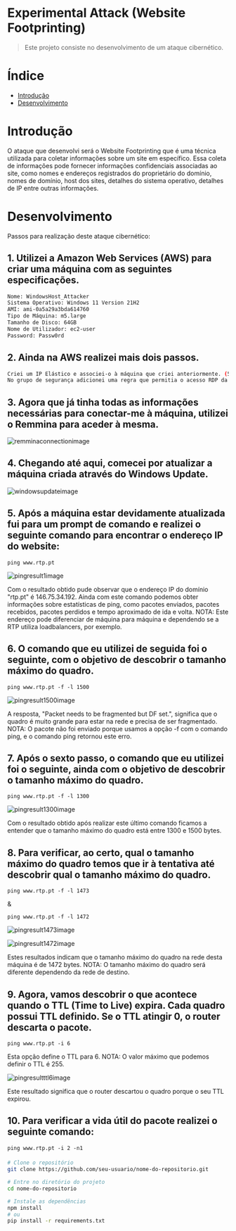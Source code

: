 # Experimental Attack (Website Footprinting)

> Este projeto consiste no desenvolvimento de um ataque cibernético.

# Índice
- [Introdução](#introdução)
- [Desenvolvimento](#Desenvolvimento)

# Introdução

O ataque que desenvolvi será o Website Footprinting que é uma técnica utilizada para coletar informações sobre um site em específico. Essa coleta de informações pode fornecer informações confidenciais associadas ao site, como nomes e endereços registrados do proprietário do domínio, nomes de domínio, host dos sites, detalhes do sistema operativo, detalhes de IP entre outras informações.


# Desenvolvimento

Passos para realização deste ataque cibernético:

## 1. Utilizei a Amazon Web Services (AWS) para criar uma máquina com as seguintes especificações.
```sh
Nome: WindowsHost_Attacker
Sistema Operativo: Windows 11 Version 21H2
AMI: ami-0a5a29a3bda614760
Tipo de Máquina: m5.large
Tamanho de Disco: 64GB
Nome de Utilizador: ec2-user
Password: Passw0rd
```
## 2. Ainda na AWS realizei mais dois passos.
```sh
Criei um IP Elástico e associei-o à máquina que criei anteriormente. (52.73.83.30)
No grupo de segurança adicionei uma regra que permitia o acesso RDP da minha máquina à máquina criada.
```
## 3. Agora que já tinha todas as informações necessárias para conectar-me à máquina, utilizei o Remmina para aceder à mesma.

![remminaconnectionimage](https://github.com/rsr2004/experimentalattack/assets/145347631/d3417a02-994d-48e0-81f3-f7b0bad6d1e4)


## 4. Chegando até aqui, comecei por atualizar a máquina criada através do Windows Update.

![windowsupdateimage](https://github.com/rsr2004/experimentalattack/assets/145347631/790549a1-04ae-4eeb-b668-b9f51f0254b7)


## 5. Após a máquina estar devidamente atualizada fui para um prompt de comando e realizei o seguinte comando para encontrar o endereço IP do website:
```
ping www.rtp.pt
```

![pingresult1image](https://github.com/rsr2004/experimentalattack/assets/145347631/7ae2a481-4bff-4d63-b6bd-a07b11fb0dd7)

Com o resultado obtido pude observar que o endereço IP do domínio "rtp.pt" é 146.75.34.192. Ainda com este comando podemos obter informações sobre estatísticas de ping, como pacotes enviados, pacotes recebidos, pacotes perdidos e tempo aproximado de ida e volta.
NOTA: Este endereço pode diferenciar de máquina para máquina e dependendo se a RTP utiliza loadbalancers, por exemplo.

## 6. O comando que eu utilizei de seguida foi o seguinte, com o objetivo de descobrir o tamanho máximo do quadro.
```
ping www.rtp.pt -f -l 1500
```

![pingresult1500image](https://github.com/rsr2004/experimentalattack/assets/145347631/20663fec-c8b3-447b-bf09-9da5f5af98be)

A resposta, "Packet needs to be fragmented but DF set.", significa que o quadro é muito grande para estar na rede e precisa de ser fragmentado.
NOTA: O pacote não foi enviado porque usamos a opção -f com o comando ping, e o comando ping retornou este erro.

## 7. Após o sexto passo, o comando que eu utilizei foi o seguinte, ainda com o objetivo de descobrir o tamanho máximo do quadro.
```
ping www.rtp.pt -f -l 1300
```

![pingresult1300image](https://github.com/rsr2004/experimentalattack/assets/145347631/29976a43-b0e7-4ff6-9532-8f69a19bd6b3)

Com o resultado obtido após realizar este último comando ficamos a entender que o tamanho máximo do quadro está entre 1300 e 1500 bytes.

## 8. Para verificar, ao certo, qual o tamanho máximo do quadro temos que ir à tentativa até descobrir qual o tamanho máximo do quadro.
```
ping www.rtp.pt -f -l 1473
```
&
```
ping www.rtp.pt -f -l 1472
```

![pingresult1473image](https://github.com/rsr2004/experimentalattack/assets/145347631/f1d66064-2f06-41b2-aeb5-d381912af0e4)

![pingresult1472image](https://github.com/rsr2004/experimentalattack/assets/145347631/2c3aa3be-d73e-4509-b40e-4bac099a6695)

Estes resultados indicam que o tamanho máximo do quadro na rede desta máquina é de 1472 bytes.
NOTA: O tamanho máximo do quadro será diferente dependendo da rede de destino.

## 9. Agora, vamos descobrir o que acontece quando o TTL (Time to Live) expira. Cada quadro possui TTL definido. Se o TTL atingir 0, o router descarta o pacote.
```
ping www.rtp.pt -i 6
```
Esta opção define o TTL para 6.
NOTA: O valor máximo que podemos definir o TTL é 255.

![pingresultttl6image](https://github.com/rsr2004/experimentalattack/assets/145347631/75bf4ffd-c3c6-4114-a554-46e5016cb00b)

Este resultado significa que o router descartou o quadro porque o seu TTL expirou.

## 10. Para verificar a vida útil do pacote realizei o seguinte comando:
```
ping www.rtp.pt -i 2 -n1
```

####
```sh
# Clone o repositório
git clone https://github.com/seu-usuario/nome-do-repositorio.git

# Entre no diretório do projeto
cd nome-do-repositorio

# Instale as dependências
npm install
# ou
pip install -r requirements.txt
